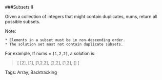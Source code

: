 ###Subsets II

Given a collection of integers that might contain duplicates, nums, return all possible subsets.

Note:

    * Elements in a subset must be in non-descending order.
    * The solution set must not contain duplicate subsets.

For example,
If nums = `[1,2,2]`, a solution is: 

>[
>  [2],
>  [1],
>  [1,2,2],
>  [2,2],
>  [1,2],
>  []
>]

Tags: Array, Backtracking